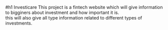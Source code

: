 #h1 Investicare
This project is a fintech website which will give information to bigginers about investment and how important it is.
<br>
this will also give all type information related to different types of investments.
